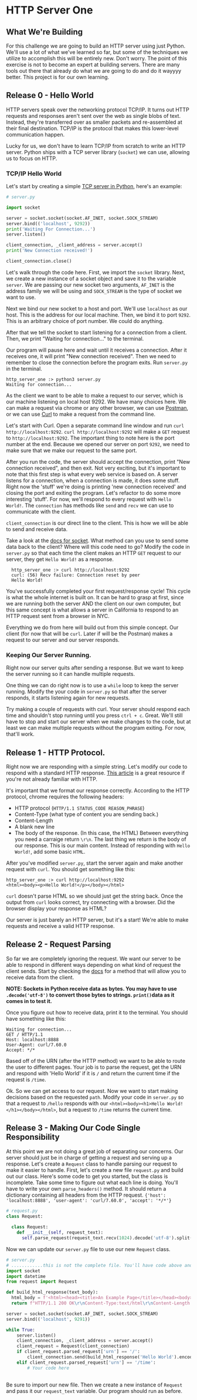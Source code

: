 # HTTP Server One

## What We're Building

For this challenge we are going to build an HTTP server using just Python. We'll use a lot of what we've learned so far, but some of the techniques we utilize to accomplish this will be entirely new. Don't worry. The point of this exercise is not to become an expert at building servers. There are many tools out there that already do what we are going to do and do it wayyyy better. This project is for our own learning. 

## Release 0 - Hello World

HTTP servers speak over the networking protocol TCP/IP. It turns out HTTP requests and responses aren't sent over the web as single blobs of text. Instead, they're transferred over as smaller packets and re-assembled at their final destination. TCP/IP is the protocol that makes this lower-level communication happen.

Lucky for us, we don't have to learn TCP/IP from scratch to write an HTTP server. Python ships with a TCP server library (`socket`) we can use, allowing us to focus on HTTP.

### TCP/IP Hello World

Let's start by creating a simple [TCP server in Python](https://docs.python.org/2/library/socket.html#socket.AF_INET), here's an example:

```Python
# server.py

import socket

server = socket.socket(socket.AF_INET, socket.SOCK_STREAM)
server.bind(('localhost', 9292))
print('Waiting For Connection...')
server.listen()

client_connection, _client_address = server.accept()
print('New Connection received!')

client_connection.close()
```

Let's walk through the code here. First, we import the `socket` library. Next, we create a new instance of a socket object and save it to the variable `server`. We are passing our new socket two arguments, `AF_INET` is the address family we will be using and `SOCK_STREAM` is the type of socket we want to use. 

Next we bind our new socket to a host and port. We'll use `localhost` as our host. This is the address for our local machine. Then, we bind it to port `9292`. This is an arbitrary choice of port number. We could do anything. 

After that we tell the socket to start listening for a connection from a client. Then, we print "Waiting for connection..." to the terminal. 

Our program will pause here and wait until it receives a connection. After it receives one, it will print "New connection received". Then we need to remember to close the connection before the program exits. Run `server.py` in the terminal. 

```
http_server_one :> python3 server.py
Waiting for connection...

```
As the client we want to be able to make a request to our server, which is our machine listening on local host 9292. We have many choices here. We can make a request via chrome or any other browser, we can use [Postman](https://www.getpostman.com), or we can use [Curl](https://curl.haxx.se/) to make a request from the command line.

Let's start with Curl. Open a separate command line window and run `curl http://localhost:9292`. `curl http://localhost:9292` will make a `GET` request to `http://localhost:9292`. The important thing to note here is the port number at the end. Because we opened our server on port `9292`, we need to make sure that we make our request to the same port. 

After you run the code, the server should accept the connection, print "New connection received", and then exit. Not very exciting, but it's important to note that this first step is what every web service is based on. A server listens for a connection, when a connection is made, it does some stuff. Right now the 'stuff' we're doing is printing 'new connection received' and closing the port and exiting the program. Let's refactor to do some more interesting 'stuff'. For now, we'll respond to every request with `Hello World!`. The `connection` has methods like `send` and `recv` we can use to communicate with the client.

`client_connection` is our direct line to the client. This is how we will be able to send and receive data.  

Take a look at the [docs for socket](https://docs.python.org/3/library/socket.html). What method can you use to send some data back to the client? Where will this code need to go? Modify the code in `server.py` so that each time the client makes an HTTP `GET` request to our server, they get `Hello World!` as a response. 

```
  http_server_one :> curl http://localhost:9292
  curl: (56) Recv failure: Connection reset by peer
  Hello World!
``` 

You've successfully completed your first request/response cycle! This cycle is what the whole internet is built on. It can be hard to grasp at first, since we are running both the server AND the client on our own computer, but this same concept is what allows a server in California to respond to an HTTP request sent from a browser in NYC. 

Everything we do from here will build out from this simple concept. Our client (for now that will be `curl`. Later if will be the Postman) makes a request to our server and our server responds. 

### Keeping Our Server Running. 
Right now our server quits after sending a response. But we want to keep the server running so it can handle multiple requests. 

One thing we can do right now is to use a `while` loop to keep the server running. Modify the your code in `server.py` so that after the server responds, it starts listening again for new requests. 

Try making a couple of requests with curl. Your server should respond each time and shouldn't stop running until you press `ctrl + c`. Great. We'll still have to stop and start our server when we make changes to the code, but at least we can make multiple requests without the program exiting. For now, that'll work. 

## Release 1 - HTTP Protocol. 

Right now we are responding with a simple string. Let's modify our code to respond with a standard HTTP response. [This article](https://code.tutsplus.com/tutorials/http-the-protocol-every-web-developer-must-know-part-1--net-31177) is a great resource if you're not already familiar with HTTP. 

It's important that we format our response correctly. According to the HTTP protocol, chrome requires the following headers:
* HTTP protocol (`HTTP/1.1 STATUS_CODE REASON_PHRASE`)
* Content-Type (what type of content you are sending back.)
* Content-Length 
* A blank new line
* The body of the response. (In this case, the HTML)
Between everything you need a carraige return `\r\n`. 
The last thing we return is the body of our response. This is our main content. Instead of responding with `Hello World!`, add some basic `HTML`. 

After you've modified `server.py`, start the server again and make another request with `curl`. You should get something like this: 

```
http_server_one :> curl http://localhost:9292
<html><body><p>Hello World!</p></body></html>
```
`curl` doesn't parse HTML so we should just get the string back. Once the output from `curl` looks correct, try connecting with a browser. Did the browser display your response as HTML?

Our server is just barely an HTTP server, but it's a start! We're able to make requests and receive a valid HTTP response.

## Release 2 - Request Parsing
So far we are completely ignoring the request. We want our server to be able to respond in different ways depending on what kind of request the client sends. Start by checking the [docs](https://docs.python.org/3/library/socket.html) for a method that will allow you to receive data from the client. 

**NOTE: 
Sockets in Python receive data as bytes. You may have to use `.decode('utf-8')` to convert those bytes to strings. `print()`data as it comes in to test it.**

Once you figure out how to receive data, print it to the terminal. You should have something like this:  
```
Waiting for connection...
GET / HTTP/1.1
Host: localhost:8888
User-Agent: curl/7.60.0
Accept: */*

```
Based off of the URN (after the HTTP method) we want to be able to route the user to different pages. Your job is to parse the request, get the URN and respond with 'Hello World' if it is `/` and return the current time if the request is `/time`. 

Ok. So we can get access to our request. Now we want to start making decisions based on the requested `path`. Modify your code in `server.py` so that a request to `/hello` responds with our `<html><body><h1>Hello World!</h1></body></html>`, but a request to `/time` returns the current time. 


## Release 3 - Making Our Code Single Responsibility 

At this point we are not doing a great job of separating our concerns. Our server should just be in charge of getting a request and serving up a response. Let's create a `Request` class to handle parsing our request to make it easier to handle. First, let's create a new file `request.py` and build out our class. Here's some code to get you started, but the class is incomplete. Take some time to figure out what each line is doing. You'll have to write your own `parse_headers()` method. It should return a dictionary containing all headers from the HTTP request. `{'host': 'localhost:8888', 'user-agent': 'curl/7.60.0', 'accept': '*/*'}` 

```Python 
# request.py 
class Request: 
  
  class Request:
    def __init__(self, request_text):
      self.parse_request(request_text.recv(1024).decode('utf-8').split('\r\n'))

```


Now we can update our `server.py` file to use our new `Request` class. 

```Python
# server.py 
# ............this is not the complete file. You'll have code above and below what is shown here. 
import socket
import datetime
from request import Request

def build_html_response(text_body):
  html_body = f'<html><head><title>An Example Page</title></head><body>{text_body}</body></html>'
  return f"HTTP/1.1 200 OK\r\nContent-Type:text/html\r\nContent-Length:{len(html_body)}\r\n\r\n{html_body}"

server = socket.socket(socket.AF_INET, socket.SOCK_STREAM)
server.bind(('localhost', 9291))

while True:
    server.listen()
    client_connection, _client_address = server.accept()
    client_request = Request(client_connection)
    if client_request.parsed_request['urn'] == '/':
        client_connection.send(build_html_response('Hello World').encode())
    elif client_request.parsed_request['urn'] == '/time':
        # Your code here
        
```
Be sure to import our new file. Then we create a new instance of `Request` and pass it our `request_text` variable. Our program should run as before. 

